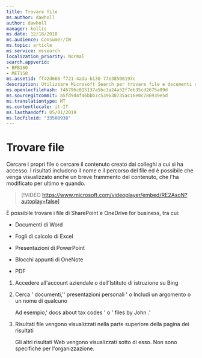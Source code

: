 ```yaml
---
title: Trovare file
ms.author: dawholl
author: dawholl
manager: kellis
ms.date: 12/18/2018
ms.audience: Consumer/IW
ms.topic: article
ms.service: mssearch
localization_priority: Normal
search.appverid:
- BFB160
- MET150
ms.assetid: ff42d668-f721-4ada-b130-77e38508197c
description: Utilizzare Microsoft Search per trovare file e documenti di Office e le informazioni che verranno visualizzate
ms.openlocfilehash: f46796c015137a5bc1a24a52f7eb35cd2675a09d
ms.sourcegitcommit: a5fd9d4f46bbb7c539630735ac16e0c786939e5d
ms.translationtype: MT
ms.contentlocale: it-IT
ms.lasthandoff: 05/01/2019
ms.locfileid: "33508938"
---
```

# <a name="find-files"></a>Trovare file

Cercare i propri file o cercare il contenuto creato dai colleghi a cui si ha accesso. I risultati includono il nome e il percorso del file ed è possibile che venga visualizzato anche un breve frammento del contenuto, che l'ha modificato per ultimo e quando.
  
> [!VIDEO https://www.microsoft.com/videoplayer/embed/RE2AsoN?autoplay=false]
  
È possibile trovare i file di SharePoint e OneDrive for business, tra cui:
  
- Documenti di Word
    
- Fogli di calcolo di Excel
    
- Presentazioni di PowerPoint
    
- Blocchi appunti di OneNote
    
- PDF
    
1. Accedere all'account aziendale o dell'Istituto di istruzione su Bing
    
2. Cerca ' documenti,'' presentazioni personali ' o Includi un argomento o un nome di qualcuno
    
    Ad esempio,' docs about tax codes ' o ' files by John .'
    
3. Risultati file vengono visualizzati nella parte superiore della pagina dei risultati
    
    Gli altri risultati Web vengono visualizzati sotto di esso. Non sono specifiche per l'organizzazione.


